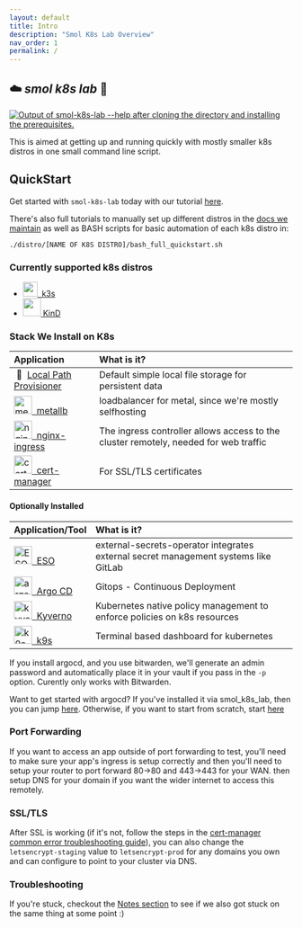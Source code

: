 ```yaml
---
layout: default
title: Intro
description: "Smol K8s Lab Overview"
nav_order: 1
permalink: /
---
```


## ☁️  *smol k8s lab* 🧸
[<img src="https://raw.githubusercontent.com/jessebot/smol_k8s_lab/main/docs/screenshots/help_text.svg" alt="Output of smol-k8s-lab --help after cloning the directory and installing the prerequisites.">](https://raw.githubusercontent.com/jessebot/smol_k8s_lab/main/docs/screenshots/help_text.svg)

This is aimed at getting up and running quickly with mostly smaller k8s distros in one small command line script.

## QuickStart
Get started with `smol-k8s-lab` today with our tutorial [here](https://jessebot.github.io/smol_k8s_lab/quickstart).

There's also full tutorials to manually set up different distros in the [docs we maintain](https://jessebot.github.io/smol_k8s_lab/distros) as well as BASH scripts for basic automation of each k8s distro in:

`./distro/[NAME OF K8S DISTRO]/bash_full_quickstart.sh`

### Currently supported k8s distros

- [<img src="https://raw.githubusercontent.com/jessebot/smol_k8s_lab/main/docs/icons/k3s_icon.ico" width="26">&nbsp;&nbsp;k3s](https://k3s.io/)
- [<img src="https://raw.githubusercontent.com/jessebot/smol_k8s_lab/main/docs/icons/kind_icon.png" width="32">&nbsp;KinD](https://kind.sigs.k8s.io/)

### Stack We Install on K8s

|    Application      | What is it? |
|:--------------------|:------------|
| &nbsp;🐄 &nbsp;[Local Path Provisioner](https://github.com/rancher/local-path-provisioner) | Default simple local file storage for persistent data |
| [<img src="https://raw.githubusercontent.com/jessebot/smol_k8s_lab/main/docs/icons/metallb_icon.png" width="32" alt="metallb logo, blue arrow pointing up, with small line on one leg of arrow to show balance">&nbsp; metallb](https://github.io/metallb/metallb) | loadbalancer for metal, since we're mostly selfhosting |
| [<img src="https://raw.githubusercontent.com/jessebot/smol_k8s_lab/main/docs/icons/nginx.ico" width="32" alt="nginx logo, white letter N with green background">&nbsp; nginx-ingress](https://github.io/kubernetes/ingress-nginx) | The ingress controller allows access to the cluster remotely, needed for web traffic |
| [<img src="https://raw.githubusercontent.com/jessebot/smol_k8s_lab/main/docs/icons/cert-manager_icon.png" width="32" alt="cert manager logo"> &nbsp;cert-manager](https://cert-manager.io/docs/) | For SSL/TLS certificates |


#### Optionally Installed

| Application/Tool | What is it? |
|:-----------------|:------------| 
| [<img src="https://raw.githubusercontent.com/jessebot/smol_k8s_lab/main/docs/icons/eso_icon.png" width="32" alt="ESO logo, outline of robot  iwth astricks in a screen in it's belly">&nbsp; ESO](https://external-secrets.io/v0.5.9/) | external-secrets-operator integrates external secret management systems like GitLab|
| [<img src="https://raw.githubusercontent.com/jessebot/smol_k8s_lab/main/docs/icons/argo_icon.png" width="32" alt="argo CD logo, an organer squid wearing a fishbowl helmet">&nbsp; Argo CD](https://github.io/argoproj/argo-helm) | Gitops - Continuous Deployment |
| [<img src="https://raw.githubusercontent.com/jessebot/smol_k8s_lab/main/docs/icons/kyverno_icon.png"  width="32" alt="kyvero logo">&nbsp; Kyverno](https://github.com/kyverno/kyverno/) | Kubernetes native policy management to enforce policies on k8s resources |
| [<img src="https://raw.githubusercontent.com/jessebot/smol_k8s_lab/main/docs/icons/k9s_icon.png" alt="k9s logo, outline of dog with ship wheels for eyes" width="32"> &nbsp;k9s](https://k9scli.io/topics/install/) | Terminal based dashboard for kubernetes |

If you install argocd, and you use bitwarden, we'll generate an admin password and automatically place it in your vault if you pass in the `-p` option. Curently only works with Bitwarden.

Want to get started with argocd? If you've installed it via smol_k8s_lab, then you can jump [here](https://github.com/jessebot/argo-example#argo-via-the-gui). Otherwise, if you want to start from scratch, start [here](https://github.com/jessebot/argo-example#argocd)


### Port Forwarding
If you want to access an app outside of port forwarding to test, you'll need to make sure your app's ingress is setup correctly and then you'll need to setup your router to port forward 80->80 and 443->443 for your WAN. then setup DNS for your domain if you want the wider internet to access this remotely.

### SSL/TLS

After SSL is working (if it's not, follow the steps in the [cert-manager common error troubleshooting guide](https://cert-manager.io/docs/faq/acme/#common-errors)), you can also change the `letsencrypt-staging` value to `letsencrypt-prod` for any domains you own and can configure to point to your cluster via DNS.

### Troubleshooting
If you're stuck, checkout the [Notes section](https://jessebot.github.io/smol_k8s_lab/notes) to see if we also got stuck on the same thing at some point :)
